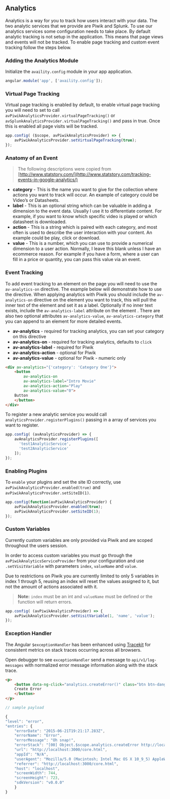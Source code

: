 ## Analytics

Analytics is a way for you to track how users interact with your data. The two analytic services that we provide are Piwik and Splunk.  To use our analytics services some configuration needs to take place. By default analytic tracking is not setup in the application. This means that page views and events will not be tracked. To enable page tracking and custom event tracking follow the steps below.

### Adding the Analytics Module

Initialize the `availity.config` module in your app application. 

```javascript
angular.module('app', ['availity.config']);
```

### Virtual Page Tracking

Virtual page tracking is enabled by default, to enable virtual page tracking you will need to set to call `avPiwikAnalyticsProvider.virtualPageTracking()` or `avSplunkAnalyticsProvider.virtualPageTracking()` and pass in true. Once this is enabled all page visits will be tracked.
</div>

```javascript
app.config( ($scope, avPiwikAnalyticsProvider) => {
    avPiwikAnalyticsProvider.setVirtualPageTracking(true);
});
```

### Anatomy of an Event

> The following descriptions were copied from [http://www.statstory.com/](http://www.statstory.com/tracking-events-in-google-analytics/)

* **category** - This is the name you want to give for the collection where actions you want to track will occur. An example of category could be Video’s or Datasheets.
* **label** - This is an optional string which can be valuable in adding a dimension to the event data. Usually I use it to differentiate content. For example, if you want to know which specific video is played or which datasheet is downloaded.
* **action** - This is a string which is paired with each category, and most often is used to describe the user interaction with your content. An example could be play, click or download.
* **value** - This is a number, which you can use to provide a numerical dimension to a user action. Normally, I leave this blank unless I have an ecommerce reason. For example if you have a form, where a user can fill in a price or quantity, you can pass this value via an event.

### Event Tracking

To add event tracking to an element on the page you will need to use the `av-analytics-on` directive. The example below will demonstrate how to use the directive. When applying analytics with Piwik you should include the `av-analytics-on` directive on the element you want to track, this will pull the inner text of the element and set it as a label. Optionally if no inner text exists, include the `av-analytics-label` attribute on the element . There are also two optional attributes `av-analytics-value`, `av-analytics-category` that you can append to an element for more detailed events.

* **av-analytics** - required for tracking analytics, you can set your category on this directive
* **av-analytics-on** - required for tracking analytics, defaults to `click`
* **av-analytics-label** - required for Piwik
* **av-analytics-action** - optional for Piwik
* **av-analytics-value** - optional for Piwik - numeric only

```html
<div av-analytics="{'category': 'Category One'}">
    <button
        av-analytics-on
        av-analytics-label="Intro Movie"
        av-analytics-action="Play"
        av-analytics-value="0">
    Button
    </button>
</div>
```

To register a new analytic service you would call `analyticsProvider.registerPlugins()` passing in a array of services you want to register.

```javascript
app.config( (avAnalyticsProvider) => {
    avAnalyticsProvider.registerPlugins([
      'test1AnalyticService',
      'test2AnalyticService'
    ]);
});
```
### Enabling Plugins

To `enable` your plugins and set the site ID correctly, use `avPiwikAnalyticsProvider.enabled(true)` and `avPiwikAnalyticsProvider.setSiteID(1)`.

```javascript
app.config(function(avPiwikAnalyticsProvider) {
    avPiwikAnalyticsProvider.enabled(true);
    avPiwikAnalyticsProvider.setSiteID(1);
});
```

### Custom Variables

Currently custom variables are only provided via Piwik and are scoped throughout the users session.

In order to access custom variables you must go through the `avPiwikAnalyticsServiceProvider` from your configuration and use `.setVisitVariable` with parameters `index`, `valueName` and `value`.

Due to restrictions on Piwik you are currently limited to only 5 variables in index 1 through 5, reusing an index will reset the values assigned to it, but not the amount of actions associated with it.

> **Note:** `index` must be an int and `valueName` must be defined or the function will return errors.

```javascript
app.config( (avPiwikAnalyticsProvider) => {
    avPiwikAnalyticsProvider.setVisitVariable(1, 'name', 'value');
});
```

### Exception Handler

The Angular `$exceptionHandler` has been enhanced using [Tracekit](https://github.com/csnover/TraceKit) for consistent metrics on stack traces occurring across all browsers.

Open debugger to see `exceptionHandler` send a message to `api/v1/log-messages` with normalized error message information along with the stack trace.

```html
<p>
    <button data-ng-click="analytics.createError()" class="btn btn-danger">
    Create Error
    </button>
</p>
```

```javascript
// sample payload

{
"level": "error",
"entries": {
    "errorDate": "2015-06-21T19:21:17.283Z",
    "errorName": "Error",
    "errorMessage": "Oh snap!",
    "errorStack": "[00] Object.$scope.analytics.createError http://localhost:3000/js/docs-demos.js:46:15\n[01] Parser.functionCall http://cdnjs.cloudflare.com/ajax/libs/angular.js/1.5.0/angular.js:10903:21\n[02] ngEventDirectives.(anonymous function).compile.element.on.callback http://cdnjs.cloudflare.com/ajax/libs/angular.js/1.5.0/angular.js:19259:17\n[03] Scope.$get.Scope.$eval http://cdnjs.cloudflare.com/ajax/libs/angular.js/1.5.0/angular.js:12811:28\n[04] Scope.$get.Scope.$apply http://cdnjs.cloudflare.com/ajax/libs/angular.js/1.5.0/angular.js:12909:23\n[05] HTMLButtonElement.&lt;anonymous&gt; http://cdnjs.cloudflare.com/ajax/libs/angular.js/1.5.0/angular.js:19264:23\n[06] HTMLButtonElement.m.event.dispatch http://ajax.googleapis.com/ajax/libs/jquery/1.11.1/jquery.min.js:3:8436\n[07] HTMLButtonElement.m.event.add.r.handle http://ajax.googleapis.com/ajax/libs/jquery/1.11.1/jquery.min.js:3:5146",
    "url": "http://localhost:3000/core.html",
    "appId": "N/A",
    "userAgent": "Mozilla/5.0 (Macintosh; Intel Mac OS X 10_9_5) AppleWebKit/537.36 (KHTML, like Gecko) Chrome/43.0.2357.81 Safari/537.36",
    "referrer": "http://localhost:3000/core.html",
    "host": "localhost",
    "screenWidth": 744,
    "screenHeight": 723,
    "sdkVersion": "v0.0.0"
    }
}

```
